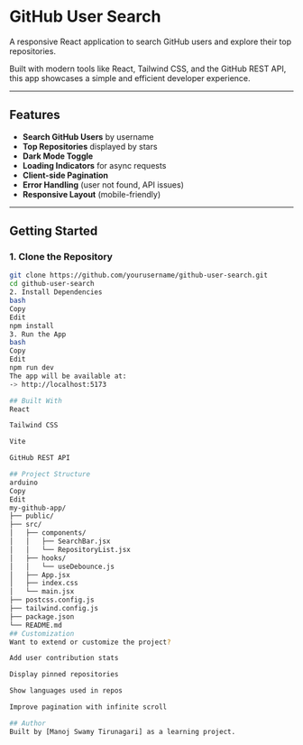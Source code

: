 # GitHub User Search 

A responsive React application to search GitHub users and explore their top repositories.

Built with modern tools like React, Tailwind CSS, and the GitHub REST API, this app showcases a simple and efficient developer experience.

---

##  Features

-  **Search GitHub Users** by username
-  **Top Repositories** displayed by stars
-  **Dark Mode Toggle**
-  **Loading Indicators** for async requests
-  **Client-side Pagination**
-  **Error Handling** (user not found, API issues)
-  **Responsive Layout** (mobile-friendly)

---

##  Getting Started

### 1. Clone the Repository

```bash
git clone https://github.com/yourusername/github-user-search.git
cd github-user-search
2. Install Dependencies
bash
Copy
Edit
npm install
3. Run the App
bash
Copy
Edit
npm run dev
The app will be available at:
-> http://localhost:5173

## Built With
React

Tailwind CSS

Vite

GitHub REST API

## Project Structure
arduino
Copy
Edit
my-github-app/
├── public/
├── src/
│   ├── components/
│   │   ├── SearchBar.jsx
│   │   └── RepositoryList.jsx
│   ├── hooks/
│   │   └── useDebounce.js
│   ├── App.jsx
│   ├── index.css
│   └── main.jsx
├── postcss.config.js
├── tailwind.config.js
├── package.json
└── README.md
## Customization
Want to extend or customize the project?

Add user contribution stats

Display pinned repositories

Show languages used in repos

Improve pagination with infinite scroll

## Author
Built by [Manoj Swamy Tirunagari] as a learning project.